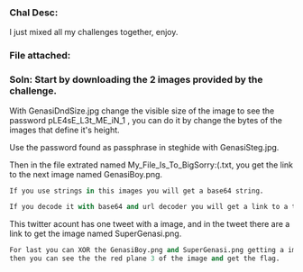 ### Chal Desc:
I just mixed all my challenges together, enjoy.

### File attached: 


### Soln: Start by downloading the 2 images provided by the challenge.  

With GenasiDndSize.jpg change the visible size of the image to see the password  pLE4sE_L3t_ME_iN_1 ,
you can do it by change the bytes of the images that define it's height. 

Use the password found as passphrase in steghide with GenasiSteg.jpg.

Then in the file extrated named My_File_Is_To_BigSorry:(.txt, you get the link to the next image named GenasiBoy.png. 
```python
If you use strings in this images you will get a base64 string.  

If you decode it with base64 and url decoder you will get a link to a twitter acount.  
```

This twitter acount has one tweet with a image, and in the tweet there are a link to get the image named SuperGenasi.png.
```python
For last you can XOR the GenasiBoy.png and SuperGenasi.png getting a image that looks like a girl,
then you can see the the red plane 3 of the image and get the flag.   
```
